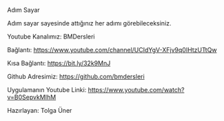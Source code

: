 Adım Sayar

Adım sayar sayesinde attığınız her adımı görebileceksiniz.

Youtube Kanalımız: BMDersleri

Bağlantı: https://www.youtube.com/channel/UCIdYgV-XFjv9q0IHtzUTtQw

Kısa Bağlantı: https://bit.ly/32k9MnJ

Github Adresimiz: https://github.com/bmdersleri

Uygulamanın Youtube Linki: https://www.youtube.com/watch?v=B0SepvkMIhM

Hazırlayan: Tolga Üner



